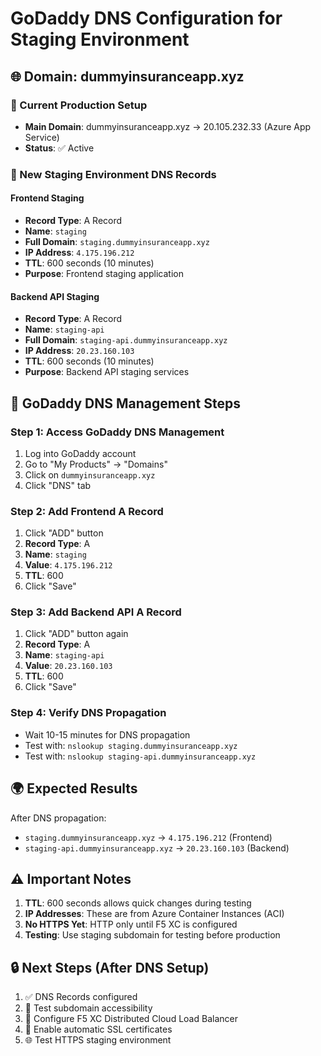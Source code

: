 # GoDaddy DNS Configuration for Staging Environment

## 🌐 Domain: dummyinsuranceapp.xyz

### 📍 Current Production Setup
- **Main Domain**: dummyinsuranceapp.xyz → 20.105.232.33 (Azure App Service)
- **Status**: ✅ Active

### 🚀 New Staging Environment DNS Records

#### Frontend Staging
- **Record Type**: A Record
- **Name**: `staging`
- **Full Domain**: `staging.dummyinsuranceapp.xyz`
- **IP Address**: `4.175.196.212`
- **TTL**: 600 seconds (10 minutes)
- **Purpose**: Frontend staging application

#### Backend API Staging
- **Record Type**: A Record
- **Name**: `staging-api`
- **Full Domain**: `staging-api.dummyinsuranceapp.xyz`
- **IP Address**: `20.23.160.103`
- **TTL**: 600 seconds (10 minutes)
- **Purpose**: Backend API staging services

## 🔧 GoDaddy DNS Management Steps

### Step 1: Access GoDaddy DNS Management
1. Log into GoDaddy account
2. Go to "My Products" → "Domains"
3. Click on `dummyinsuranceapp.xyz`
4. Click "DNS" tab

### Step 2: Add Frontend A Record
1. Click "ADD" button
2. **Record Type**: A
3. **Name**: `staging`
4. **Value**: `4.175.196.212`
5. **TTL**: 600
6. Click "Save"

### Step 3: Add Backend API A Record
1. Click "ADD" button again
2. **Record Type**: A
3. **Name**: `staging-api`
4. **Value**: `20.23.160.103`
5. **TTL**: 600
6. Click "Save"

### Step 4: Verify DNS Propagation
- Wait 10-15 minutes for DNS propagation
- Test with: `nslookup staging.dummyinsuranceapp.xyz`
- Test with: `nslookup staging-api.dummyinsuranceapp.xyz`

## 🌍 Expected Results

After DNS propagation:
- `staging.dummyinsuranceapp.xyz` → `4.175.196.212` (Frontend)
- `staging-api.dummyinsuranceapp.xyz` → `20.23.160.103` (Backend)

## ⚠️ Important Notes

1. **TTL**: 600 seconds allows quick changes during testing
2. **IP Addresses**: These are from Azure Container Instances (ACI)
3. **No HTTPS Yet**: HTTP only until F5 XC is configured
4. **Testing**: Use staging subdomain for testing before production

## 🔒 Next Steps (After DNS Setup)

1. ✅ DNS Records configured
2. 🔄 Test subdomain accessibility
3. 🚀 Configure F5 XC Distributed Cloud Load Balancer
4. 🔐 Enable automatic SSL certificates
5. 🌐 Test HTTPS staging environment 